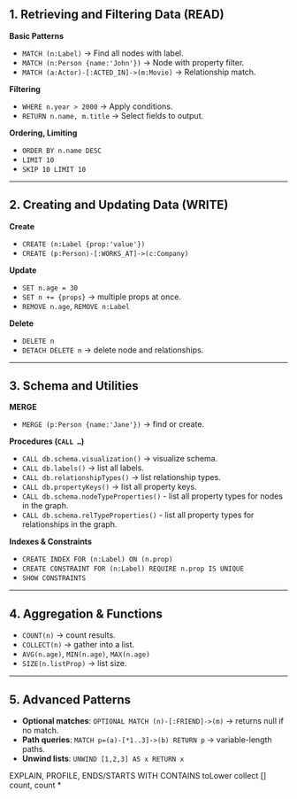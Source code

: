 ## 1. Retrieving and Filtering Data (READ)

**Basic Patterns**

* `MATCH (n:Label)` → Find all nodes with label.
* `MATCH (n:Person {name:'John'})` → Node with property filter.
* `MATCH (a:Actor)-[:ACTED_IN]->(m:Movie)` → Relationship match.

**Filtering**

* `WHERE n.year > 2000` → Apply conditions.
* `RETURN n.name, m.title` → Select fields to output.

**Ordering, Limiting**

* `ORDER BY n.name DESC`
* `LIMIT 10`
* `SKIP 10 LIMIT 10`

---

## 2. Creating and Updating Data (WRITE)

**Create**

* `CREATE (n:Label {prop:'value'})`
* `CREATE (p:Person)-[:WORKS_AT]->(c:Company)`

**Update**

* `SET n.age = 30`
* `SET n += {props}` → multiple props at once.
* `REMOVE n.age`, `REMOVE n:Label`

**Delete**

* `DELETE n`
* `DETACH DELETE n` → delete node and relationships.

---

## 3. Schema and Utilities

**MERGE**

* `MERGE (p:Person {name:'Jane'})` → find or create.

**Procedures (`CALL …`)**

* `CALL db.schema.visualization()` → visualize schema.
* `CALL db.labels()` → list all labels.
* `CALL db.relationshipTypes()` → list relationship types.
* `CALL db.propertyKeys()` → list all property keys.
* `CALL db.schema.nodeTypeProperties()` - list all property types for nodes in the graph.
* `CALL db.schema.relTypeProperties()` - list all property types for relationships in the graph.

**Indexes & Constraints**

* `CREATE INDEX FOR (n:Label) ON (n.prop)`
* `CREATE CONSTRAINT FOR (n:Label) REQUIRE n.prop IS UNIQUE`
* `SHOW CONSTRAINTS`

---

## 4. Aggregation & Functions

* `COUNT(n)` → count results.
* `COLLECT(n)` → gather into a list.
* `AVG(n.age)`, `MIN(n.age)`, `MAX(n.age)`
* `SIZE(n.listProp)` → list size.

---

## 5. Advanced Patterns

* **Optional matches**:
  `OPTIONAL MATCH (n)-[:FRIEND]->(m)` → returns null if no match.
* **Path queries**:
  `MATCH p=(a)-[*1..3]->(b) RETURN p` → variable-length paths.
* **Unwind lists**:
  `UNWIND [1,2,3] AS x RETURN x`



EXPLAIN, PROFILE, 
ENDS/STARTS WITH
CONTAINS
toLower
collect
[]
count, count *